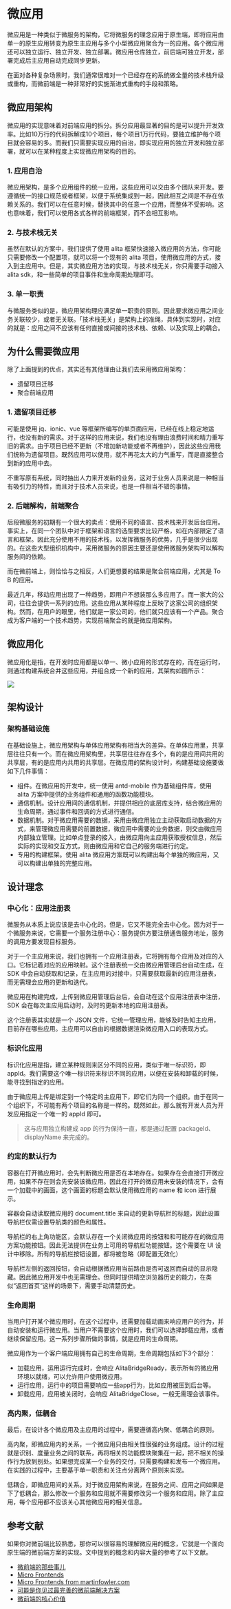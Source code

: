 # 微应用

微应用是一种类似于微服务的架构，它将微服务的理念应用于原生端，即将应用由单一的原生应用转变为原生主应用与多个小型微应用聚合为一的应用。各个微应用还可以独立运行、独立开发、独立部署。微应用仓库独立，前后端可独立开发，部署完成后主应用自动完成同步更新。

在面对各种复杂场景时，我们通常很难对一个已经存在的系统做全量的技术栈升级或重构，而微前端是一种非常好的实施渐进式重构的手段和策略。

## 微应用架构

微应用的实现意味着对前端应用的拆分。拆分应用最显著的目的是可以提升开发效率。比如10万行的代码拆解成10个项目，每个项目1万行代码，要独立维护每个项目就会容易的多。而我们只需要实现应用的自治，即实现应用的独立开发和独立部署，就可以在某种程度上实现微应用架构的目的。

### 1. 应用自治

微应用架构，是多个应用组件的统一应用，这些应用可以交由多个团队来开发。要遵循统一的接口规范或者框架，以便于系统集成到一起，因此相互之间是不存在依赖关系的。我们可以在任意时候，替换其中的任意一个应用，而整体不受影响。这也意味着，我们可以使用各式各样的前端框架，而不会相互影响。

### 2. 与技术栈无关

虽然在默认的方案中，我们提供了使用 alita 框架快速接入微应用的方法，你可能只需要修改一个配置项，就可以将一个现有的 alita 项目，使用微应用的方式，接入到主应用中。但是，其实微应用方法的实现，与技术栈无关，你只需要手动接入 alita sdk，和一些简单的项目事件和生命周期处理即可。

### 3. 单一职责

与微服务类似的是，微应用架构理应满足单一职责的原则。因此要求微应用之间业务关联较少，或者无关联。「技术栈无关」是架构上的准绳，具体到实现时，对应的就是：应用之间不应该有任何直接或间接的技术栈、依赖、以及实现上的耦合。

## 为什么需要微应用

除了上面提到的优点，其实还有其他理由让我们去采用微应用架构：

- 遗留项目迁移
- 聚合前端应用

### 1. 遗留项目迁移

可能是使用 jq、ionic、vue 等框架所编写的单页面应用，已经在线上稳定地运行，也没有新的需求。对于这样的应用来说，我们也没有理由浪费时间和精力重写旧的需求。由于项目已经不更新（不增加新功能或者不再维护），因此这些应用我们统称为遗留项目。既然应用可以使用，就不再花太大的力气重写，而是直接整合到新的应用中去。

不重写原有系统，同时抽出人力来开发新的业务，这对于业务人员来说是一种相当有吸引力的特性，而且对于技术人员来说，也是一件相当不错的事情。

### 2. 后端解构，前端聚合

后段微服务的初期有一个很大的卖点：使用不同的语言、技术栈来开发后台应用。事实上，在同一个团队中对于框架和语言的选型要求比较严格，如在内部限定了语言和框架。因此充分使用不用的技术栈，以发挥微服务的优势，几乎是很少出现的。在这些大型组织机构中，采用微服务的原因主要还是使用微服务架构可以解构服务间的依赖。

而在微前端上，则恰恰与之相反，人们更想要的结果是聚合前端应用，尤其是 To B 的应用。

最近几年，移动应用出现了一种趋势，即用户不想装那么多应用了。而一家大的公司，往往会提供一系列的应用。这些应用从某种程度上反映了这家公司的组织架构。然而，在用户的眼里，他们就是一家公司的，他们就只应该有一个产品。聚合成为客户端的一个技术趋势，实现前端聚合的就是微应用架构。

## 微应用化

微应用化是指，在开发时应用都是以单一、微小应用的形式存在的，而在运行时，则通过构建系统合并这些应用，并组合成一个新的应用，其架构如图所示：

![](https://github.com/phodal/aofe.images/raw/master/ch09/mapp.jpg)

## 架构设计

### 架构基础设施

在基础设施上，微应用架构与单体应用架构有相当大的差异。在单体应用里，共享层往往只有一个。而在微应用架构里，共享层往往存在多个，有的是应用间共用的共享层，有的是应用内共用的共享层。在微应用的架构设计时，构建基础设施要做如下几件事情：

- 组件。在微应用的开发中，统一使用 antd-mobile 作为基础组件库，使用 alita 方案中提供的业务组件和通用的函数功能模块。
- 通信机制。设计应用间的通信机制，并提供相应的底层库支持，结合微应用的生命周期，通过事件和回调的方式进行通信。
- 数据机制。对于微应用需要的数据，采用由微应用独立主动获取启动数据的方式，来管理微应用需要的前置数据，微应用中需要的业务数据，则交由微应用内部独立管理。比如单点登录的接入，由微应用向主应用获取授权信息，然后实际的实现和交互方式，则由微应用和它自己的服务端进行约定。
- 专用的构建框架。使用 alita 微应用方案既可以构建出每个单独的微应用，又可以构建出单独的完整应用。

## 设计理念

### 中心化：应用注册表

微服务从本质上说应该是去中心化的。但是，它又不能完全去中心化。因为对于一个微服务来说，它需要一个服务注册中心：服务提供方要注册通告服务地址，服务的调用方要发现目标服务。

对于一个主应用来说，我们也拥有一个应用注册表，它将拥有每个应用及对应的入口。它标记着对应的应用映射。这个注册表统一交由微应用管理后台自动生成，在 SDK 中会自动获取和记录，在主应用的对接中，只需要获取最新的应用注册表，而无需理会应用的更新和迭代。

微应用在构建完成，上传到微应用管理后台后，会自动在这个应用注册表中注册，SDK 会在每次主应用启动时，及时的更新本地的应用注册表。

这个注册表其实就是一个 JSON 文件，它统一管理应用，能够及时告知主应用，目前存在哪些应用。主应用可以自由的根据数据渲染微应用入口的表现方式。

### 标识化应用

标识化应用是指，建立某种规则来区分不同的应用，类似于唯一标识符，即 appId。我们需要这个唯一标识符来标识不同的应用，以便在安装和卸载的时候，能寻找到指定的应用。

由于微应用上传是绑定到一个特定的主应用下，即它们为同一个组织。由于在同一个组织下，不可能有两个项目的名称是一样的。既然如此，那么就有开发人员为开发应用指定一个唯一的 appId 即可。

> 这与应用独立构建成 app 的行为保持一直，都是通过配置 packageId、 displayName 来完成的。

### 约定的默认行为

容器在打开微应用时，会先判断微应用是否在本地存在。如果存在会直接打开微应用，如果不存在则会先安装该微应用。因此在打开的微应用未安装的情况下，会有一个加载中的画面，这个画面的标题会默认使用微应用的 name 和 icon 进行展示。

容器会自动读取微应用的 document.title 来自动的更新导航栏的标题，因此设置导航栏仅需设置导航类的颜色和属性。

导航栏的右上角功能区，会默认存在一个关闭微应用的按钮和和可能存在的微应用方案功能按钮。因此无法提供在业务上可用的导航栏功能按钮。这个需要在 UI 设计中移除。所有的导航栏按钮设置，都将被忽略（即配置无效化）

导航栏左侧的返回按钮，会自动根据微应用当前路由是否可返回而自动的显示隐藏。因此微应用开发中也无需理会。但同时提供晴空浏览器历史的能力，在类似“返回首页”这样的场景下，需要手动清楚历史。

### 生命周期

当用户打开某个微应用时，在这个过程中，还需要加载动画来响应用户的行为，并自动安装和运行微应用。当用户不需要这个应用时，我们可以选择卸载应用，或者继续保留应用。这一系列步骤所做的事情，就是应用的生命周期。

微应用作为一个客户端应用拥有自己的生命周期，生命周期包括如下3个部分：

- 加载应用，运用运行完成时，会响应 AlitaBridgeReady，表示所有的微应用环境以就绪，可以允许用户使用微应用。
- 运行应用，运行中的项目需要响应一些app行为，比如应用被压到后台等。
- 卸载应用，应用被关闭时，会响应 AlitaBridgeClose。一般无需理会该事件。

### 高内聚，低耦合

最后，在设计各个微应用及主应用的过程中，需要遵循高内聚、低耦合的原则。

高内聚，即微应用内的关系，一个微应用只由相关性很强的业务组成。设计的过程就是识别、度量业务之间的联系，再将相关的功能模块聚集在一起，把不相关的操作行为放到别处。如果想完成某一个业务的交付，只需要构建和发布一个微应用。在实践的过程中，主要基于单一职责和关注点分离两个原则来实现。

低耦合，即微应用间的关系。对于微应用架构来说，在服务之间、应用之间如果是下了低耦合，那么修改一个服务和应用就不需要修改另一个服务和应用。除了主应用，每个应用都不应该关心其他微应用的相关信息。

## 参考文献

如果你对微前端比较熟悉，那你可以很容易的理解微应用的概念，它就是一个面向原生端的微前端方案的实现。文中提到的概念和内容大量的参考了以下文献。

- [微前端的那些事儿](https://github.com/phodal/microfrontends)
- [Micro Frontends](https://micro-frontends.org/)
- [Micro Frontends from martinfowler.com](https://martinfowler.com/articles/micro-frontends.html)
- [可能是你见过最完善的微前端解决方案](https://zhuanlan.zhihu.com/p/78362028)
- [微前端的核心价值](https://zhuanlan.zhihu.com/p/95085796)
